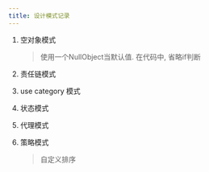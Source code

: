 ```yaml
---
title: 设计模式记录
---
```


1. 空对象模式
    > 使用一个NullObject当默认值. 在代码中, 省略if判断

2. 责任链模式

3. use category 模式

4. 状态模式

5. 代理模式

6. 策略模式
    > 自定义排序
